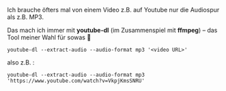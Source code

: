 Ich brauche öfters mal von einem Video z.B. auf Youtube nur die Audiospur als z.B. MP3.

Das mach ich immer mit **youtube-dl** (im Zusammenspiel mit **ffmpeg**) – das Tool meiner Wahl für sowas 🙂

```console
youtube-dl --extract-audio --audio-format mp3 '<video URL>'
```

also z.B. :

```console
youtube-dl --extract-audio --audio-format mp3 'https://www.youtube.com/watch?v=VkpjKmsSNRU'
```
